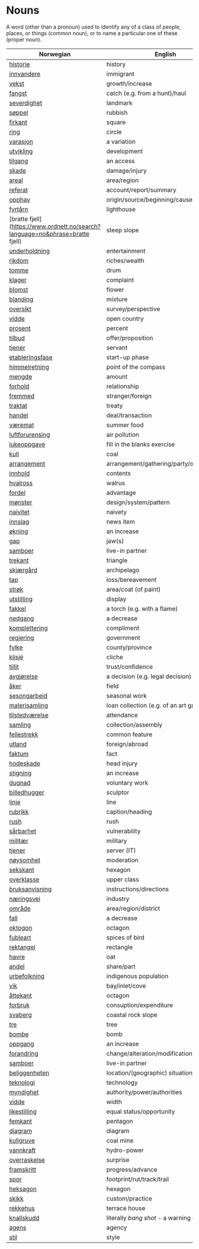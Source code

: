 # Nouns

A word (other than a pronoun) used to identify any of a class of people, places, or things (common noun), or to name a particular one of these (proper noun).

| Norwegian | English | Gender |
| --- | --- | --- |
| [historie](https://www.ordnett.no/search?language=no&phrase=historie) | history | m/f |
| [innvandere](https://www.ordnett.no/search?language=no&phrase=innvandere) | immigrant | m |
| [vekst](https://www.ordnett.no/search?language=no&phrase=vekst) | growth/increase | m |
| [fangst](https://www.ordnett.no/search?language=no&phrase=fangst) | catch (e.g. from a hunt)/haul | m |
| [severdighet](https://www.ordnett.no/search?language=no&phrase=severdighet) | landmark | m |
| [søppel](https://www.ordnett.no/search?language=no&phrase=søppel) | rubbish | i |
| [firkant](https://www.ordnett.no/search?language=no&phrase=firkant) | square | m |
| [ring](https://www.ordnett.no/search?language=no&phrase=ring) | circle | m |
| [varasjon](https://www.ordnett.no/search?language=no&phrase=varasjon) | a variation | m |
| [utvikling](https://www.ordnett.no/search?language=no&phrase=utvikling) | development | m |
| [tilgang](https://www.ordnett.no/search?language=no&phrase=tilgang) | an access | i |
| [skade](https://www.ordnett.no/search?language=no&phrase=skade) | damage/injury | m |
| [areal](https://www.ordnett.no/search?language=no&phrase=areal) | area/region | i |
| [referat](https://www.ordnett.no/search?language=no&phrase=referat) | account/report/summary | i |
| [opphav](https://www.ordnett.no/search?language=no&phrase=opphav) | origin/source/beginning/cause | i |
| [fyrtårn](https://www.ordnett.no/search?language=no&phrase=fyrtårn) | lighthouse | i |
| [bratte fjell](https://www.ordnett.no/search?language=no&phrase=bratte fjell) | steep slope | m |
| [underholdning](https://www.ordnett.no/search?language=no&phrase=underholdning) | entertainment | m |
| [rikdom](https://www.ordnett.no/search?language=no&phrase=rikdom) | riches/wealth | m |
| [tomme](https://www.ordnett.no/search?language=no&phrase=tomme) | drum | m |
| [klager](https://www.ordnett.no/search?language=no&phrase=klager) | complaint | m |
| [blomst](https://www.ordnett.no/search?language=no&phrase=blomst) | flower | m |
| [blanding](https://www.ordnett.no/search?language=no&phrase=blanding) | mixture | m |
| [oversikt](https://www.ordnett.no/search?language=no&phrase=oversikt) | survey/perspective | m |
| [vidde](https://www.ordnett.no/search?language=no&phrase=vidde) | open country | m |
| [prosent](https://www.ordnett.no/search?language=no&phrase=prosent) | percent | m |
| [tilbud](https://www.ordnett.no/search?language=no&phrase=tilbud) | offer/proposition | i |
| [tjener](https://www.ordnett.no/search?language=no&phrase=tjener) | servant | m |
| [etableringsfase](https://www.ordnett.no/search?language=no&phrase=etableringsfase) | start-up phase | m |
| [himmelretning](https://www.ordnett.no/search?language=no&phrase=himmelretning) | point of the compass | m |
| [mengde](https://www.ordnett.no/search?language=no&phrase=mengde) | amount | m |
| [forhold](https://www.ordnett.no/search?language=no&phrase=forhold) | relationship | i |
| [fremmed](https://www.ordnett.no/search?language=no&phrase=fremmed) | stranger/foreign | m |
| [traktat](https://www.ordnett.no/search?language=no&phrase=traktat) | treaty | m |
| [handel](https://www.ordnett.no/search?language=no&phrase=handel) | deal/transaction | m |
| [væremat](https://www.ordnett.no/search?language=no&phrase=væremat) | summer food | m |
| [luftforurensing](https://www.ordnett.no/search?language=no&phrase=luftforurensing) | air pollution | m |
| [lukeoppgave](https://www.ordnett.no/search?language=no&phrase=lukeoppgave) | fill in the blanks exercise | m |
| [kull](https://www.ordnett.no/search?language=no&phrase=kull) | coal | i |
| [arrangement](https://www.ordnett.no/search?language=no&phrase=arrangement) | arrangement/gathering/party/organisation | i |
| [innhold](https://www.ordnett.no/search?language=no&phrase=innhold) | contents | i |
| [hvalross](https://www.ordnett.no/search?language=no&phrase=hvalross) | walrus | m |
| [fordel](https://www.ordnett.no/search?language=no&phrase=fordel) | advantage | m |
| [mønster](https://www.ordnett.no/search?language=no&phrase=mønster) | design/system/pattern | i |
| [naivitet](https://www.ordnett.no/search?language=no&phrase=naivitet) | naivety | m |
| [innslag](https://www.ordnett.no/search?language=no&phrase=innslag) | news item | i |
| [økning](https://www.ordnett.no/search?language=no&phrase=økning) | an increase | m |
| [gap](https://www.ordnett.no/search?language=no&phrase=gap) | jaw(s) | m |
| [samboer](https://www.ordnett.no/search?language=no&phrase=samboer) | live-in partner | m |
| [trekant](https://www.ordnett.no/search?language=no&phrase=trekant) | triangle | m |
| [skjærgård](https://www.ordnett.no/search?language=no&phrase=skjærgård) | archipelago | m |
| [tap](https://www.ordnett.no/search?language=no&phrase=tap) | loss/bereavement | i |
| [strøk](https://www.ordnett.no/search?language=no&phrase=strøk) | area/coat (of paint) | i |
| [utstilling](https://www.ordnett.no/search?language=no&phrase=utstilling) | display | m |
| [fakkel](https://www.ordnett.no/search?language=no&phrase=fakkel) | a torch (e.g. with a flame) | m |
| [nedgang](https://www.ordnett.no/search?language=no&phrase=nedgang) | a decrease | m |
| [komplettering](https://www.ordnett.no/search?language=no&phrase=komplettering) | compliment | m |
| [regjering](https://www.ordnett.no/search?language=no&phrase=regjering) | government | m |
| [fylke](https://www.ordnett.no/search?language=no&phrase=fylke) | county/province | i |
| [klisjé](https://www.ordnett.no/search?language=no&phrase=klisjé) | cliche | m |
| [tillit](https://www.ordnett.no/search?language=no&phrase=tillit) | trust/confidence | m |
| [avgjørelse](https://www.ordnett.no/search?language=no&phrase=avgjørelse) | a decision (e.g. legal decision) | m |
| [åker](https://www.ordnett.no/search?language=no&phrase=åker) | field | m |
| [sesongarbeid](https://www.ordnett.no/search?language=no&phrase=sesongarbeid) | seasonal work | i |
| [malerisamling](https://www.ordnett.no/search?language=no&phrase=malerisamling) | loan collection (e.g. of an art gallery) | m |
| [tilstedværelse](https://www.ordnett.no/search?language=no&phrase=tilstedværelse) | attendance | i |
| [samling](https://www.ordnett.no/search?language=no&phrase=samling) | collection/assembly | m |
| [fellestrekk](https://www.ordnett.no/search?language=no&phrase=fellestrekk) | common feature | i |
| [utland](https://www.ordnett.no/search?language=no&phrase=utland) | foreign/abroad | m |
| [faktum](https://www.ordnett.no/search?language=no&phrase=faktum) | fact | i |
| [hodeskade](https://www.ordnett.no/search?language=no&phrase=hodeskade) | head injury | m |
| [stigning](https://www.ordnett.no/search?language=no&phrase=stigning) | an increase | m |
| [dugnad](https://www.ordnett.no/search?language=no&phrase=dugnad) | voluntary work | m |
| [billedhugger](https://www.ordnett.no/search?language=no&phrase=billedhugger) | sculptor | m |
| [linje](https://www.ordnett.no/search?language=no&phrase=linje) | line | m |
| [rubrikk](https://www.ordnett.no/search?language=no&phrase=rubrikk) | caption/heading | m |
| [rush](https://www.ordnett.no/search?language=no&phrase=rush) | rush | i |
| [sårbarhet](https://www.ordnett.no/search?language=no&phrase=sårbarhet) | vulnerability | m |
| [militær](https://www.ordnett.no/search?language=no&phrase=militær) | military | m |
| [tjener](https://www.ordnett.no/search?language=no&phrase=tjener) | server (IT) | m |
| [nøysomhet](https://www.ordnett.no/search?language=no&phrase=nøysomhet) | moderation | m |
| [sekskant](https://www.ordnett.no/search?language=no&phrase=sekskant) | hexagon | m |
| [overklasse](https://www.ordnett.no/search?language=no&phrase=overklasse) | upper class | m |
| [bruksanvisning](https://www.ordnett.no/search?language=no&phrase=bruksanvisning) | instructions/directions | m |
| [næringsvei](https://www.ordnett.no/search?language=no&phrase=næringsvei) | industry | m |
| [område](https://www.ordnett.no/search?language=no&phrase=område) | area/region/district | i |
| [fall](https://www.ordnett.no/search?language=no&phrase=fall) | a decrease | i |
| [oktogon](https://www.ordnett.no/search?language=no&phrase=oktogon) | octagon | m |
| [fubleart](https://www.ordnett.no/search?language=no&phrase=fubleart) | spices of bird | m/f |
| [rektangel](https://www.ordnett.no/search?language=no&phrase=rektangel) | rectangle | i |
| [havre](https://www.ordnett.no/search?language=no&phrase=havre) | oat | m |
| [andel](https://www.ordnett.no/search?language=no&phrase=andel) | share/part | m |
| [urbefolkning](https://www.ordnett.no/search?language=no&phrase=urbefolkning) | indigenous population | m |
| [vik](https://www.ordnett.no/search?language=no&phrase=vik) | bay/inlet/cove | m |
| [åttekant](https://www.ordnett.no/search?language=no&phrase=åttekant) | octagon | m |
| [forbruk](https://www.ordnett.no/search?language=no&phrase=forbruk) | consuption/expenditure | i |
| [svaberg](https://www.ordnett.no/search?language=no&phrase=svaberg) | coastal rock slope | i |
| [tre](https://www.ordnett.no/search?language=no&phrase=tre) | tree | i |
| [bombe](https://www.ordnett.no/search?language=no&phrase=bombe) | bomb | m |
| [oppgang](https://www.ordnett.no/search?language=no&phrase=oppgang) | an increase | m |
| [forandring](https://www.ordnett.no/search?language=no&phrase=forandring) | change/alteration/modification | m |
| [samboer](https://www.ordnett.no/search?language=no&phrase=samboer) | live-in partner | m |
| [beliggenheten](https://www.ordnett.no/search?language=no&phrase=beliggenheten) | location/(geographic) situation | m/f |
| [teknologi](https://www.ordnett.no/search?language=no&phrase=teknologi) | technology | m |
| [myndighet](https://www.ordnett.no/search?language=no&phrase=myndighet) | authority/power/authorities | m |
| [vidde](https://www.ordnett.no/search?language=no&phrase=vidde) | width | m/f |
| [likestilling](https://www.ordnett.no/search?language=no&phrase=likestilling) | equal status/opportunity | m |
| [femkant](https://www.ordnett.no/search?language=no&phrase=femkant) | pentagon | m |
| [diagram](https://www.ordnett.no/search?language=no&phrase=diagram) | diagram | i |
| [kullgruve](https://www.ordnett.no/search?language=no&phrase=kullgruve) | coal mine | m |
| [vannkraft](https://www.ordnett.no/search?language=no&phrase=vannkraft) | hydro-power | m |
| [overraskelse](https://www.ordnett.no/search?language=no&phrase=overraskelse) | surprise | m |
| [framskritt](https://www.ordnett.no/search?language=no&phrase=framskritt) | progress/advance | i |
| [spor](https://www.ordnett.no/search?language=no&phrase=spor) | footprint/rut/track/trail | i |
| [heksagon](https://www.ordnett.no/search?language=no&phrase=heksagon) | hexagon | m |
| [skikk](https://www.ordnett.no/search?language=no&phrase=skikk) | custom/practice | m |
| [rekkehus](https://www.ordnett.no/search?language=no&phrase=rekkehus) | terrace house | i |
| [knallskudd](https://www.ordnett.no/search?language=no&phrase=knallskudd) | literally _bang shot_ - a warning shot gun | i |
| [agens](https://www.ordnett.no/search?language=no&phrase=agens) | agency | m |
| [stil](https://www.ordnett.no/search?language=no&phrase=stil) | style | m |

